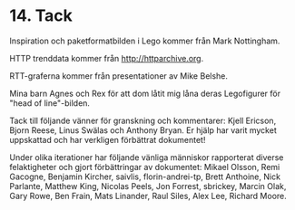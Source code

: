 # 14. Tack

Inspiration och paketformatbilden i Lego kommer från Mark Nottingham. 

HTTP trenddata kommer från http://httparchive.org.

RTT-graferna kommer från presentationer av Mike Belshe.

Mina barn Agnes och Rex för att dom låtit mig låna deras Legofigurer för "head 
of line"-bilden.

Tack till följande vänner för granskning och kommentarer: Kjell Ericson, Bjorn
Reese, Linus Swälas och Anthony Bryan. Er hjälp har varit mycket uppskattad
och har verkligen förbättrat dokumentet!

Under olika iterationer har följande vänliga människor rapporterat diverse
felaktigheter och gjort förbättringar av dokumentet: Mikael Olsson, Remi 
Gacogne, Benjamin Kircher, saivlis, florin-andrei-tp, Brett Anthoine, Nick 
Parlante, Matthew King, Nicolas Peels, Jon Forrest, sbrickey, Marcin Olak, 
Gary Rowe, Ben Frain, Mats Linander, Raul Siles, Alex Lee, Richard Moore.
